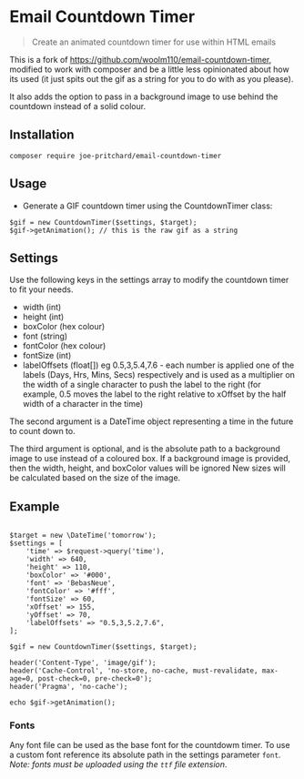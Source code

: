 # Email Countdown Timer

> Create an animated countdown timer for use within HTML emails

This is a fork of https://github.com/woolm110/email-countdown-timer, modified to work with composer and be 
a little less opinionated about how its used (it just spits out the gif as a string for you to do with as you please).

It also adds the option to pass in a background image to use behind the countdown instead of a solid colour.

## Installation
`composer require joe-pritchard/email-countdown-timer`

## Usage
- Generate a GIF countdown timer using the CountdownTimer class:
```$php
$gif = new CountdownTimer($settings, $target);
$gif->getAnimation(); // this is the raw gif as a string
```

## Settings

Use the following keys in the settings array to modify the countdown timer to fit your needs. 
- width (int)
- height (int)
- boxColor (hex colour)
- font (string)
- fontColor (hex colour)
- fontSize (int)
- labelOffsets (float[]) eg 0.5,3,5.4,7.6 - each number is applied one of the labels (Days, Hrs, Mins, Secs) respectively
                         and is used as a multiplier on the width of a single character to push the label to the right 
                         (for example, 0.5 moves the label to the right relative to xOffset by the half width of a 
                         character in the time)

The second argument is a DateTime object representing a time in the future to count down to.

The third argument is optional, and is the absolute path to a background image to use instead of a coloured box.
If a background image is provided, then the width, height, and boxColor values will be ignored 
New sizes will be calculated based on the size of the image.

## Example

```$php

$target = new \DateTime('tomorrow');
$settings = [
    'time' => $request->query('time'),
    'width' => 640,
    'height' => 110,
    'boxColor' => '#000',
    'font' => 'BebasNeue',
    'fontColor' => '#fff',
    'fontSize' => 60,
    'xOffset' => 155,
    'yOffset' => 70,
    'labelOffsets' => "0.5,3,5.2,7.6",
];

$gif = new CountdownTimer($settings, $target);

header('Content-Type', 'image/gif');
header('Cache-Control', 'no-store, no-cache, must-revalidate, max-age=0, post-check=0, pre-check=0');
header('Pragma', 'no-cache');

echo $gif->getAnimation();
```

### Fonts

Any font file can be used as the base font for the countdowm timer. To use a custom font reference its absolute path in the settings parameter `font`. *Note: fonts must be uploaded using the `ttf` file extension*.
